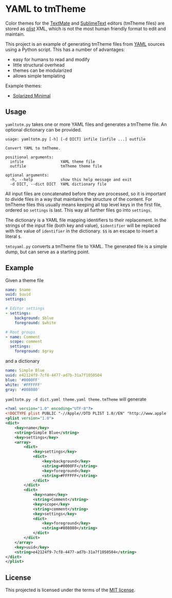 
YAML to tmTheme
===============

Color themes for the [TextMate][] and [SublimeText][] editors (tmTheme files)
are stored as [plist][] XML, which is not the most human friendly format to
edit and maintain.

This project is an example of generating tmTheme files from [YAML][] sources
using a Python script. This has a number of advantages:

 - easy for humans to read and modify
 - little structural overhead
 - themes can be modularized
 - allows simple templating

Example themes:

 - [Solarized Minimal][solarmini]

[TextMate]: http://macromates.com/
[SublimeText]: http://www.sublimetext.com/
[plist]: http://developer.apple.com/documentation/Darwin/Reference/ManPages/man5/plist.5.html
[YAML]: http://yaml.org/
[solarmini]: https://github.com/jibsen/solarized_minimal


Usage
-----

`yamltotm.py` takes one or more YAML files and generates a tmTheme file. An
optional dictionary can be provided.

    usage: yamltotm.py [-h] [-d DICT] infile [infile ...] outfile

    Convert YAML to tmTheme.

    positional arguments:
      infile                YAML theme file
      outfile               tmTheme theme file

    optional arguments:
      -h, --help            show this help message and exit
      -d DICT, --dict DICT  YAML dictionary file

All input files are concatenated before they are processed, so it is important
to divide files in a way that maintains the structure of the content. For
tmTheme files this usually means keeping all top level keys in the first
file, ordered so `settings` is last. This way all further files go into
`settings`.

The dictionary is a YAML file mapping identifiers to their replacement. In the
strings of the input file (both key and value), `$identifier` will be replaced
with the value of `identifier` in the dictionary. `$$` is an escape to insert
a literal `$`.

`tmtoyaml.py` converts a tmTheme file to YAML. The generated file is a simple
dump, but can serve as a starting point.


Example
-------

Given a theme file

```.yaml
name: $name
uuid: $uuid
settings:

# Editor settings
- settings:
    background: $blue
    foreground: $white

# Root groups
- name: Comment
  scope: comment
  settings:
    foreground: $gray
```

and a dictionary

```.yaml
name: Simple Blue
uuid: e42124f9-7cf8-4477-ad7b-31a7f1050504
blue: '#0000FF'
white: '#FFFFFF'
gray: '#808080'
```

`yamltotm.py -d dict.yaml theme.yaml theme.tmTheme` will generate

```.xml
<?xml version="1.0" encoding="UTF-8"?>
<!DOCTYPE plist PUBLIC "-//Apple//DTD PLIST 1.0//EN" "http://www.apple.com/DTDs/PropertyList-1.0.dtd">
<plist version="1.0">
<dict>
	<key>name</key>
	<string>Simple Blue</string>
	<key>settings</key>
	<array>
		<dict>
			<key>settings</key>
			<dict>
				<key>background</key>
				<string>#0000FF</string>
				<key>foreground</key>
				<string>#FFFFFF</string>
			</dict>
		</dict>
		<dict>
			<key>name</key>
			<string>Comment</string>
			<key>scope</key>
			<string>comment</string>
			<key>settings</key>
			<dict>
				<key>foreground</key>
				<string>#808080</string>
			</dict>
		</dict>
	</array>
	<key>uuid</key>
	<string>e42124f9-7cf8-4477-ad7b-31a7f1050504</string>
</dict>
</plist>
```


License
-------

This projected is licensed under the terms of the [MIT license](LICENSE).
